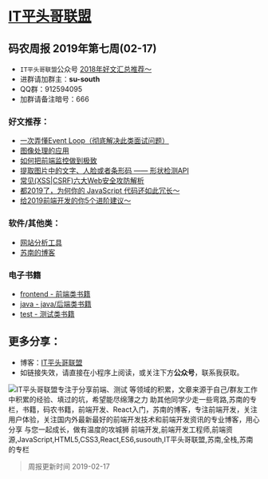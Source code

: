 
# [IT平头哥联盟](https://susouth.com/ "@IT·平头哥联盟，码农书籍，苏南的专栏")

##  码农周报 2019年第七周(02-17)

+ `IT平头哥联盟`公众号 [2018年好文汇总推荐～](https://mp.weixin.qq.com/s/-BA4X3ScSSpsZRrUCyTuBw)
+ 进群请加群主：**su-south**
+ QQ群：912594095
+ 加群请备注暗号：666

### 好文推荐：
+ [一次弄懂Event Loop（彻底解决此类面试问题）](https://mp.weixin.qq.com/s/a32ZJComEggECDb2cXl5DQ)
+ [图像处理的应用](https://zhuanlan.zhihu.com/p/56426748?utm_source=wechat_session&utm_medium=social&utm_oi=30305700282368&from=timeline&isappinstalled=0&s_s_i=rGkBv31IDJjejM893SJeESI9V6R1REDevMPAbS4Xbjo%3D&s_r=1)
+ [如何把前端监控做到极致](https://mp.weixin.qq.com/s/TsCHT9FTMm7FiNOUznOZeg)
+ [提取图片中的文字、人脸或者条形码 —— 形状检测API](https://juejin.im/post/5c64026fe51d457f963d249c)
+ [常见(XSS|CSRF)六大Web安全攻防解析](https://mp.weixin.qq.com/s/ua6eZZqOj6Bdyy9zSSSHIw)
+ [都2019了，为何你的 JavaScript 代码还如此冗长～](https://mp.weixin.qq.com/s/0MVdSa6GH96fp0uq8sChqw)
+ [给2019前端开发的你5个进阶建议～](https://mp.weixin.qq.com/s/X6zqSbWHGQxDCQCNwKnnnQ)


### 软件/其他类：
+ [网站分析工具](https://gtmetrix.com/reports/mhealth.zhongan.com/O88RUmMV)
+ [苏南的博客](https://susouth.com/)


### 电子书籍
+ [frontend - 前端类书籍](../frontend "前端类电子书籍整理")
+ [java - java/后端类书籍](../java "java或后端开发人员电子书籍整理")
+ [test - 测试类书籍](../test "测试人员电子书籍整理")

## 更多分享：
+ 博客：[IT平头哥联盟](https://susouth.com "IT平头哥联盟")
+ 如链接失效，请直接在小程序上阅读，或关注下方**公众号**，联系我获取。

![IT平头哥联盟专注于分享前端、测试 等领域的积累，文章来源于自己/群友工作中积累的经验、填过的坑，希望能尽绵薄之力 助其他同学少走一些弯路,苏南的专栏，书籍，码农书籍，前端开发、React入门，苏南的博客，专注前端开发，关注用户体验，关注国内外最新最好的前端开发技术和前端开发资讯的专业博客，用心分享 与您一起成长，做有温度的攻城狮 前端开发,前端开发工程师,前端资源,JavaScript,HTML5,CSS3,React,ES6,susouth,IT平头哥联盟,苏南,全栈,苏南的专栏](https://user-images.githubusercontent.com/18324563/70633966-608b2980-1c6c-11ea-8123-34f1fd13484e.png "IT平头哥联盟")

> 周报更新时间 2019-02-17


